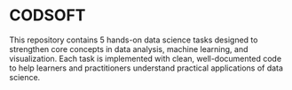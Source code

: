 # CODSOFT
This repository contains 5 hands-on data science tasks designed to strengthen core concepts in data analysis, machine learning, and visualization. Each task is implemented with clean, well-documented code to help learners and practitioners understand practical applications of data science.
